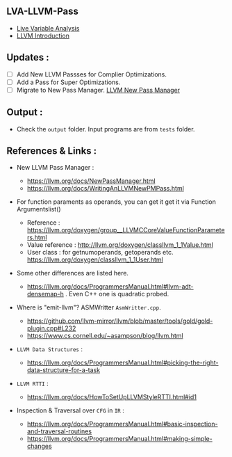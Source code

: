 ## LVA-LLVM-Pass

- [Live Variable Analysis](https://isoft.acm.org/winterschool17/presentation-decks/WSSE17-Day1-2-Uday-talks/live-vars.pdf)
- [LLVM Introduction](https://www.cs.cornell.edu/~asampson/blog/llvm.html)

## Updates :

- [ ] Add New LLVM Passses for Complier Optimizations.
- [ ] Add a Pass for Super Optimizations.
- [ ] Migrate to New Pass Manager. [LLVM New Pass Manager](https://github.com/alexjung/Writing-an-LLVM-Pass-using-the-new-PassManager)

## Output :

- Check the `output` folder. Input programs are from `tests` folder.

## References & Links : 

- New LLVM Pass Manager : 
	- https://llvm.org/docs/NewPassManager.html
	- https://llvm.org/docs/WritingAnLLVMNewPMPass.html

- For function paraments as operands, you can get it get it via Function Argumentslist()
	- Reference : https://llvm.org/doxygen/group__LLVMCCoreValueFunctionParameters.html
	- Value reference : http://llvm.org/doxygen/classllvm_1_1Value.html
	- User class : for getnumoperands, getoperands etc. https://llvm.org/doxygen/classllvm_1_1User.html

- Some other differences are listed here.
	- https://llvm.org/docs/ProgrammersManual.html#llvm-adt-densemap-h . Even C++ one is quadratic probed. 

- Where is "emit-llvm"? ASMWritter `AsmWritter.cpp`.
	- https://github.com/llvm-mirror/llvm/blob/master/tools/gold/gold-plugin.cpp#L232
	- https://www.cs.cornell.edu/~asampson/blog/llvm.html

- `LLVM Data Structures` :
	- https://llvm.org/docs/ProgrammersManual.html#picking-the-right-data-structure-for-a-task

- `LLVM RTTI` :
	- https://llvm.org/docs/HowToSetUpLLVMStyleRTTI.html#id1

- Inspection & Traversal over `CFG` in `IR` :
	- https://llvm.org/docs/ProgrammersManual.html#basic-inspection-and-traversal-routines
	- https://llvm.org/docs/ProgrammersManual.html#making-simple-changes
